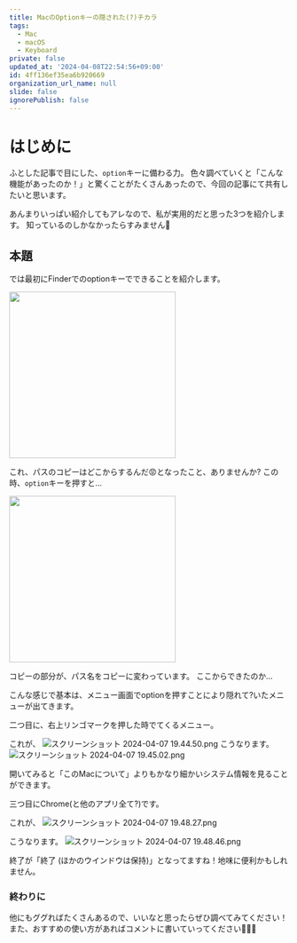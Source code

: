 ```yaml
---
title: MacのOptionキーの隠された(?)チカラ
tags:
  - Mac
  - macOS
  - Keyboard
private: false
updated_at: '2024-04-08T22:54:56+09:00'
id: 4ff136ef35ea6b920669
organization_url_name: null
slide: false
ignorePublish: false
---
```

# はじめに
ふとした記事で目にした、`option`キーに備わる力。
色々調べていくと「こんな機能があったのか！」と驚くことがたくさんあったので、今回の記事にて共有したいと思います。

あんまりいっぱい紹介してもアレなので、私が実用的だと思った3つを紹介します。
知っているのしかなかったらすみません🙏

## 本題

では最初にFinderでのoptionキーでできることを紹介します。

<img width="300px" src="https://qiita-image-store.s3.ap-northeast-1.amazonaws.com/0/2778030/17220d1d-bd06-80b5-ce08-9521d63e05b7.png">

これ、パスのコピーはどこからするんだ😡となったこと、ありませんか?
この時、`option`キーを押すと...

<img width="300px" src="https://qiita-image-store.s3.ap-northeast-1.amazonaws.com/0/2778030/117e9ebf-0ba5-343b-35e0-b50f2a4014c0.png">

コピーの部分が、パス名をコピーに変わっています。
ここからできたのか...

こんな感じで基本は、メニュー画面でoptionを押すことにより隠れて?いたメニューが出てきます。

二つ目に、右上リンゴマークを押した時でてくるメニュー。

これが、
![スクリーンショット 2024-04-07 19.44.50.png](https://qiita-image-store.s3.ap-northeast-1.amazonaws.com/0/2778030/bd135676-b875-4c52-702f-499bbb827deb.png)
こうなります。
![スクリーンショット 2024-04-07 19.45.02.png](https://qiita-image-store.s3.ap-northeast-1.amazonaws.com/0/2778030/9aa33df1-d144-e7e9-b52b-689cdfa7fdba.png)

開いてみると「このMacについて」よりもかなり細かいシステム情報を見ることができます。

三つ目にChrome(と他のアプリ全て?)です。

これが、
![スクリーンショット 2024-04-07 19.48.27.png](https://qiita-image-store.s3.ap-northeast-1.amazonaws.com/0/2778030/630a09ed-b160-015a-704c-ef1bdd8f61bb.png)

こうなります。
![スクリーンショット 2024-04-07 19.48.46.png](https://qiita-image-store.s3.ap-northeast-1.amazonaws.com/0/2778030/4596aa88-1107-80be-5615-3cb80fe4ba98.png)

終了が「終了 (ほかのウインドウは保持)」となってますね！地味に便利かもしれません。

### 終わりに
他にもググればたくさんあるので、いいなと思ったらぜひ調べてみてください！
また、おすすめの使い方があればコメントに書いていってください🙇🏻‍♂️

